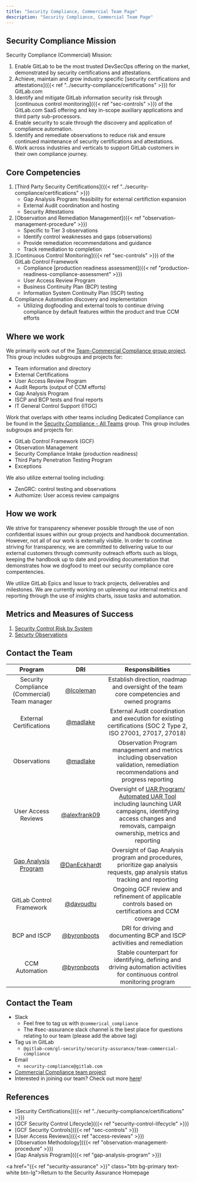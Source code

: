 ```yaml
---
title: "Security Compliance, Commercial Team Page"
description: "Security Compliance, Commercial Team Page"
---
```


## <i class="fas fa-bullseye" style="color:rgb(110,73,203)" aria-hidden="true"></i> Security Compliance Mission

Security Compliance (Commercial) Mission:

1. Enable GitLab to be the most trusted DevSecOps offering on the market, demonstrated by security certifications and attestations.
1. Achieve, maintain and grow industry specific [security certifications and attestations]({{< ref "../security-compliance/certifications" >}}) for GitLab.com
1. Identify and mitigate GitLab information security risk through [continuous control monitoring]({{< ref "sec-controls" >}}) of the GitLab.com SaaS offering and key in-scope auxiliary applications and third party sub-processors.
1. Enable security to scale through the discovery and application of compliance automation.
1. Identify and remediate observations to reduce risk and ensure continued maintenance of security certifications and attestations.
1. Work across industries and verticals to support GitLab customers in their own compliance journey.

## Core Competencies

1. [Third Party Security Certifications]({{< ref "../security-compliance/certifications" >}})
   - Gap Analysis Program: feasibility for external certifiction expansion
   - External Audit coordination and hosting
   - Security Attestations
1. [Observation and Remediation Management]({{< ref "observation-management-procedure" >}})
   - Specific to Tier 3 observations
   - Identify control weaknesses and gaps (observations)
   - Provide remediation recommendations and guidance
   - Track remediation to completion
1. [Continuous Control Monitoring]({{< ref "sec-controls" >}}) of the GitLab Control Framework
   - Compliance [production readiness assessment]({{< ref "production-readiness-compliance-assessment" >}})
   - User Access Review Program
   - Business Continuity Plan (BCP) testing
   - Information System Continuity Plan (ISCP) testing
1. Compliance Automation discovery and implementation
   - Utilizing dogfooding and external tools to continue driving compliance by default features within the product and true CCM efforts

## Where we work

We primarily work out of the [Team-Commercial Compliance group project](https://gitlab.com/gitlab-com/gl-security/security-assurance/team-commercial-compliance). This group includes subgroups and projects for:

- Team information and directory
- External Certifications
- User Access Review Program
- Audit Reports (output of CCM efforts)
- Gap Analysis Program
- ISCP and BCP tests and final reports
- IT General Control Support (ITGC)

Work that overlaps with other teams including Dedicated Compliance can be found in the [Security Compliance - All Teams](https://gitlab.com/gitlab-com/gl-security/security-assurance/security-compliance-commercial-and-dedicated) group. This group includes subgroups and projects for:

- GitLab Control Framework (GCF)
- Observation Management
- Security Compliance Intake (production readiness)
- Third Party Penetration Testing Program
- Exceptions

We also utilize external tooling including:

- ZenGRC: control testing and observations
- Authomize: User access review campaigns

## How we work

We strive for transparency whenever possible through the use of non confidential issues within our group projects and handbook documentation. However, not all of our work is externally visible. In order to continue striving for transparency, we are committed to delivering value to our external customers through community outreach efforts such as blogs, keeping the handbook up to date and providing documentation that demonstrates how we dogfood to meet our security compliance core compentencies.

We utilize GitLab Epics and Issue to track projects, deliverables and milestones. We are currently working on upleveing our internal metrics and reporting through the use of insights charts, issue tasks and automation.

## Metrics and Measures of Success

1. [Security Control Risk by System](/handbook/security/performance-indicators#security-control-risk-by-system)
1. [Securty Observations](/handbook/security/performance-indicators#security-observations-tier-3-risks)

## Contact the Team

|  Program | DRI | Responsibilities |
| :---: | :---: | :---: |
| Security Compliance (Commercial) Team manager | [@lcoleman](https://gitlab.com/lcoleman) | Establish direction, roadmap and oversight of the team core competencies and owned programs |
| External Certifications | [@madlake](https://gitlab.com/madlake) | External Audit coordination and execution for existing certifications (SOC 2 Type 2, ISO 27001, 27017, 27018) |
|  Observations | [@madlake](https://gitlab.com/madlake) | Observation Program management and metrics including observation validation, remediation recommendations and progress reporting |
|  User Access Reviews | [@alexfrank09](https://gitlab.com/alexfrank09) | Oversight of [UAR Program/ Automated UAR Tool](/handbook/security/security-assurance/security-compliance/access-reviews.html) including launching UAR campaigns, identifying access changes and removals, campaign ownership, metrics and reporting |
|  [Gap Analysis Program](/handbook/security/security-assurance/security-compliance/gap-analysis-program.html) | [@DanEckhardt](https://gitlab.com/DanEckhardt) | Oversight of Gap Analysis program and procedures, prioritize gap analysis requests, gap analysis status tracking and reporting |
|  GitLab Control Framework | [@davoudtu](https://gitlab.com/davoudtu) | Ongoing GCF review and refinement of applicable controls based on certifications and CCM coverage |
|  BCP and ISCP | [@byronboots](https://gitlab.com/byronboots) | DRI for driving and documenting BCP and ISCP activities and remediation |
|  CCM Automation | [@byronboots](https://gitlab.com/byronboots) | Stable counterpart for identifying, defining and driving automation activities for continuous control monitoring program |

## <i class="fas fa-id-card" style="color:rgb(110,73,203)" aria-hidden="true"></i> Contact the Team

- Slack
  - Feel free to tag us with `@commerical_compliance`
  - The #sec-assurance slack channel is the best place for questions relating to our team (please add the above tag)
- Tag us in GitLab
  - `@gitlab-com/gl-security/security-assurance/team-commercial-compliance`
- Email
  - `security-compliance@gitlab.com`
- [Commercial Compliance team project](https://gitlab.com/gitlab-com/gl-security/security-assurance/team-commercial-compliance/compliance)
- Interested in joining our team? Check out more [here](/job-families/security/security-assurance-job-family)!

## <i class="fas fa-book" style="color:rgb(110,73,203)" aria-hidden="true"></i> References

- [Security Certifications]({{< ref "../security-compliance/certifications" >}})
- [GCF Security Control Lifecycle]({{< ref "security-control-lifecycle" >}})
- [GCF Security Controls]({{< ref "sec-controls" >}})
- [User Access Reviews]({{< ref "access-reviews" >}})
- [Observation Methodology]({{< ref "observation-management-procedure" >}})
- [Gap Analysis Program]({{< ref "gap-analysis-program" >}})

<a href="{{< ref "security-assurance" >}}" class="btn bg-primary text-white btn-lg">Return to the Security Assurance Homepage</a>
